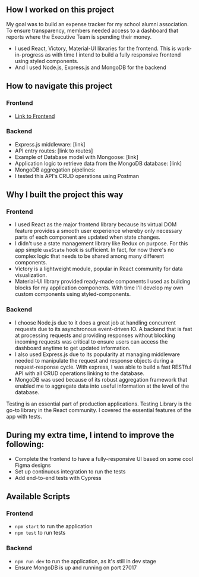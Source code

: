 ## How I worked on this project

My goal was to build an expense tracker for my school alumni association. To ensure transparency, members needed access to a dashboard that reports where the Executive Team is spending their money.

- I used React, Victory, Material-UI libraries for the frontend. This is work-in-progress as with time I intend to build a fully responsive frontend using styled components.
- And I used Node.js, Express.js and MongoDB for the backend

## How to navigate this project

### Frontend

- [Link to Frontend](https://github.com/Lambertyubin/expense_tracker_frontend)

### Backend

- Express.js middleware: [link]
- API entry routes: [link to routes]
- Example of Database model with Mongoose: [link]
- Application logic to retrieve data from the MongoDB database: [link]
- MongoDB aggregation pipelines:
- I tested this API's CRUD operations using Postman

## Why I built the project this way

### Frontend

- I used React as the major frontend library because its virtual DOM feature provides a smooth user experience whereby only necessary parts of each component are updated when state changes.
- I didn't use a state management library like Redux on purpose. For this app simple `useState` hook is sufficient. In fact, for now there's no complex logic that needs to be shared among many different components.
- Victory is a lightweight module, popular in React community for data visualization.
- Material-UI library provided ready-made components I used as building blocks for my application components. With time I'll develop my own custom components using styled-components.

### Backend

- I choose Node.js due to it does a great job at handling concurrent requests due to its asynchronous event-driven IO. A backend that is fast at processing requests and providing responses without blocking incoming requests was critical to ensure users can access the dashboard anytime to get updated information.
- I also used Express.js due to its popularity at managing middleware needed to manipulate the request and response objects during a request-response cycle. With express, I was able to build a fast RESTful API with all CRUD operations linking to the database.
- MongoDB was used because of its robust aggregation framework that enabled me to aggregate data into useful information at the level of the database.

Testing is an essential part of production applications. Testing Library is the go-to library in the React community. I covered the essential features of the app with tests.

## During my extra time, I intend to improve the following:

- Complete the frontend to have a fully-responsive UI based on some cool Figma designs
- Set up continuous integration to run the tests
- Add end-to-end tests with Cypress

## Available Scripts

### Frontend

- `npm start` to run the application
- `npm test` to run tests

### Backend

- `npm run dev` to run the application, as it's still in dev stage
- Ensure MongoDB is up and running on port 27017
